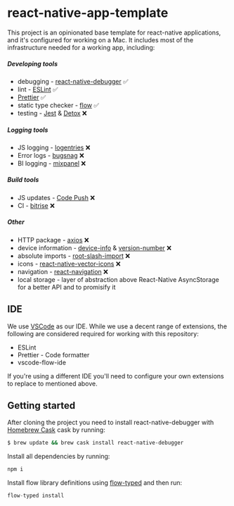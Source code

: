 # react-native-app-template
This project is an opinionated base template for react-native applications, and it's configured for working on a Mac.
It includes most of the infrastructure needed for a working app, including:

##### Developing tools
- debugging - [react-native-debugger](https://github.com/jhen0409/react-native-debugger) :white_check_mark:
- lint - [ESLint](https://eslint.org/) :white_check_mark:
- [Prettier](https://github.com/prettier/prettier) :white_check_mark:
- static type checker - [flow](https://flow.org/) :white_check_mark:
- testing - [Jest](https://facebook.github.io/jest/) & [Detox](https://github.com/wix/detox) :x:
##### Logging tools
- JS logging - [logentries](http://logentries.com/) :x:
- Error logs - [bugsnag](https://www.bugsnag.com/) :x:
- BI logging - [mixpanel](https://mixpanel.com/) :x:
##### Build tools
- JS updates - [Code Push](https://microsoft.github.io/code-push/) :x:
- CI - [bitrise](http://bitrise.io/) :x:
##### Other
- HTTP package - [axios](https://github.com/axios/axios) :x:
- device information - [device-info](https://github.com/rebeccahughes/react-native-device-info) & [version-number](https://github.com/APSL/react-native-version-number) :x:
- absolute imports - [root-slash-import](https://github.com/mantrajs/babel-root-slash-import) :x:
- icons - [react-native-vector-icons](https://github.com/oblador/react-native-vector-icons) :x:
- navigation - [react-navigation](https://reactnavigation.org/) :x:
- local storage - layer of abstraction above React-Native AsyncStorage for a better API and to promisify it

## IDE

We use [VSCode](https://code.visualstudio.com/) as our IDE. While we use a decent range of extensions, the following are considered required for working with this repository:
- ESLint
- Prettier - Code formatter
- vscode-flow-ide

If you're using a different IDE you'll need to configure your own extensions to replace to mentioned above.

## Getting started

After cloning the project you need to install react-native-debugger with [Homebrew Cask](https://caskroom.github.io) cask by running:
```bash
$ brew update && brew cask install react-native-debugger
```

Install all dependencies by running:
``` js
npm i
```

Install flow library definitions using [flow-typed](https://github.com/flowtype/flow-typed) and then run:
```js
flow-typed install
```

